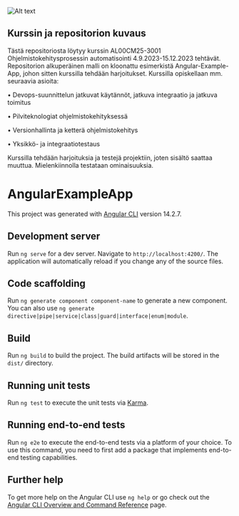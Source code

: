 ![Alt text](https://raw.githubusercontent.com/matiassingers/awesome-readme/master/icon.png)
## Kurssin ja repositorion kuvaus
Tästä repositoriosta löytyy kurssin AL00CM25-3001 Ohjelmistokehitysprosessin automatisointi 4.9.2023-15.12.2023 tehtävät.
Repositorion alkuperäinen malli on kloonattu esimerkistä Angular-Example-App, johon sitten kurssilla tehdään harjoitukset.
Kurssilla opiskellaan mm. seuraavia asioita:

• Devops-suunnittelun jatkuvat käytännöt, jatkuva integraatio ja jatkuva toimitus

• Pilviteknologiat ohjelmistokehityksessä

• Versionhallinta ja ketterä ohjelmistokehitys

• Yksikkö- ja integraatiotestaus

Kurssilla tehdään harjoituksia ja testejä projektiin, joten sisältö saattaa muuttua.
Mielenkiinnolla testataan ominaisuuksia.


# AngularExampleApp

This project was generated with [Angular CLI](https://github.com/angular/angular-cli) version 14.2.7.

## Development server

Run `ng serve` for a dev server. Navigate to `http://localhost:4200/`. The application will automatically reload if you change any of the source files.

## Code scaffolding

Run `ng generate component component-name` to generate a new component. You can also use `ng generate directive|pipe|service|class|guard|interface|enum|module`.

## Build

Run `ng build` to build the project. The build artifacts will be stored in the `dist/` directory.

## Running unit tests

Run `ng test` to execute the unit tests via [Karma](https://karma-runner.github.io).

## Running end-to-end tests

Run `ng e2e` to execute the end-to-end tests via a platform of your choice. To use this command, you need to first add a package that implements end-to-end testing capabilities.

## Further help

To get more help on the Angular CLI use `ng help` or go check out the [Angular CLI Overview and Command Reference](https://angular.io/cli) page.
